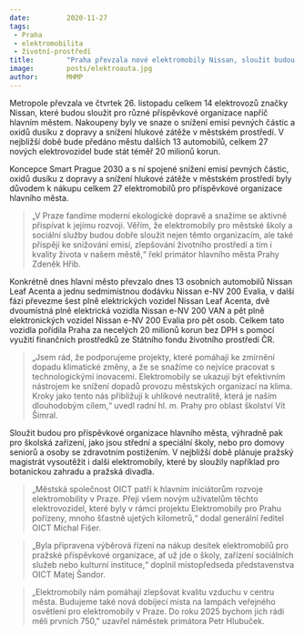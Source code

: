 ```yaml
---
date:         2020-11-27
tags:         
 - Praha
 - elektromobilita
 - životní-prostředí
title:        "Praha převzala nové elektromobily Nissan, sloužit budou příspěvkovým organizacím hlavního města"
image: 	      posts/elektroauta.jpg
author:       MHMP
---
```


Metropole převzala ve čtvrtek 26. listopadu celkem 14 elektrovozů značky Nissan, které budou sloužit pro různé příspěvkové organizace napříč hlavním městem. Nakoupeny byly ve snaze o snížení emisí pevných částic a oxidů dusíku z dopravy a snížení hlukové zátěže v městském prostředí. V nejbližší době bude předáno městu dalších 13 automobilů, celkem 27 nových elektrovozidel bude stát téměř 20 milionů korun. 

Koncepce Smart Prague 2030 a s ní spojené snížení emisí pevných částic, oxidů dusíku z dopravy a snížení hlukové zátěže v městském prostředí byly důvodem k nákupu celkem 27 elektromobilů pro příspěvkové organizace hlavního města.

> „V Praze fandíme moderní ekologické dopravě a snažíme se aktivně přispívat k jejímu rozvoji. Věřím, že elektromobily pro městské školy a sociální služby budou dobře sloužit nejen těmto organizacím, ale také přispějí ke snižování emisí, zlepšování životního prostředí a tím i kvality života v našem městě,“ řekl primátor hlavního města Prahy Zdeněk Hřib.

Konkrétně dnes hlavní město převzalo dnes 13 osobních automobilů Nissan Leaf Acenta a jednu sedmimístnou dodávku Nissan e-NV 200 Evalia, v další fázi převezme šest plně elektrických vozidel Nissan Leaf Acenta, dvě dvoumístná plně elektrická vozidla Nissan e-NV 200 VAN a pět plně elektronických vozidel Nissan e-NV 200 Evalia pro pět osob. Celkem tato vozidla pořídila Praha za necelých 20 milionů korun bez DPH s pomocí využití finančních prostředků ze Státního fondu životního prostředí ČR.

> „Jsem rád, že podporujeme projekty, které pomáhají ke zmírnění dopadu klimatické změny, a že se snažíme co nejvíce pracovat s technologickými inovacemi. Elektromobily se ukazují být efektivním nástrojem ke snížení dopadů provozu městských organizací na klima. Kroky jako tento nás přibližují k uhlíkové neutralitě, která je naším dlouhodobým cílem,“ uvedl radní hl. m. Prahy pro oblast školství Vít Šimral.

Sloužit budou pro příspěvkové organizace hlavního města, výhradně pak pro školská zařízení, jako jsou střední a speciální školy, nebo pro domovy seniorů a osoby se zdravotním postižením. V nejbližší době plánuje pražský magistrát vysoutěžit i další elektromobily, které by sloužily například pro botanickou zahradu a pražská divadla.

> „Městská společnost OICT patří k hlavním iniciátorům rozvoje elektromobility v Praze. Přeji všem novým uživatelům těchto elektrovozidel, které byly v rámci projektu Elektromobily pro Prahu pořízeny, mnoho šťastně ujetých kilometrů,“ dodal generální ředitel OICT Michal Fišer.

> „Byla připravena výběrová řízení na nákup desítek elektromobilů pro pražské příspěvkové organizace, ať už jde o školy, zařízení sociálních služeb nebo kulturní instituce,“ doplnil místopředseda představenstva OICT Matej Šandor.

> „Elektromobily nám pomáhají zlepšovat kvalitu vzduchu v centru města. Budujeme také nová dobíjecí místa na lampách veřejného osvětlení pro elektromobily v Praze. Do roku 2025 bychom jich rádi měli prvních 750," uzavřel náměstek primátora Petr Hlubuček.
